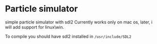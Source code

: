 # Particle simulator
simple particle simulator with sdl2
Currently works only on mac os, later, i will add support for linux\win.

To compile you should have sdl2 installed in `/usr/include/SDL2`

